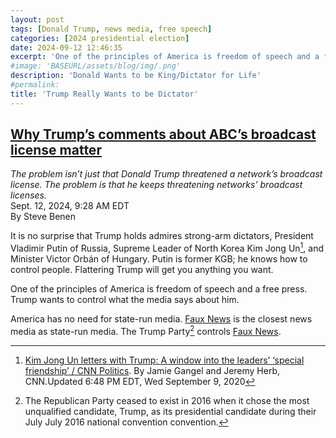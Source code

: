 ```yaml
---
layout: post
tags: [Donald Trump, news media, free speech]
categories: [2024 presidential election]
date: 2024-09-12 12:46:35
excerpt: 'One of the principles of America is freedom of speech and a free press. Trump wants to control what the media says about him.'
#image: 'BASEURL/assets/blog/img/.png'
description: 'Donald Wants to be King/Dictator for Life'
#permalink:
title: 'Trump Really Wants to be Dictator'
---
```



## [Why Trump’s comments about ABC’s broadcast license matter](https://www.msnbc.com/rachel-maddow-show/maddowblog/trumps-comments-abcs-broadcast-license-matter-rcna170786)
*The problem isn’t just that Donald Trump threatened a network’s broadcast license. The problem is that he keeps threatening networks’ broadcast licenses.*<br />Sept. 12, 2024, 9:28 AM EDT<br />By Steve Benen
[^11]: [Kim Jong Un letters with Trump: A window into the leaders’ ‘special friendship’ / CNN Politics](https://www.cnn.com/2020/09/09/politics/kim-jong-un-trump-letters-rage-book/index.html). By Jamie Gangel and Jeremy Herb, CNN.Updated 6:48 PM EDT, Wed September 9, 2020

It is no surprise that Trump holds admires strong-arm dictators, President Vladimir Putin of Russia, Supreme Leader of North Korea Kim Jong Un[^11], and Minister Victor Orbán of Hungary. Putin is former KGB; he knows how to control people. Flattering Trump will get you anything you want.

One of the principles of America is freedom of speech and a free press. Trump wants to control what the media says about him.

America has no need for state-run media. [Faux News](https://foxnews.com) is the closest news media as state-run media. The Trump Party[^12] controls [Faux News](https://foxnews.com). 

[^12]: The Republican Party ceased to exist in 2016 when it chose the most unqualified candidate, Trump, as its presidential candidate during their July July 2016 national  convention convention. 
